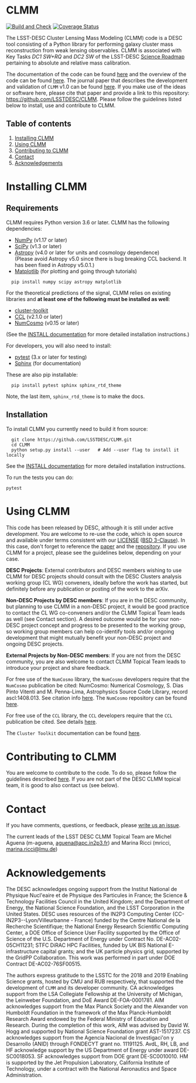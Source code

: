 
# CLMM
[![Build and Check](https://github.com/LSSTDESC/CLMM/workflows/Build%20and%20Check/badge.svg)](https://github.com/LSSTDESC/CLMM/actions?query=workflow%3A%22Build+and+Check%22)
[![Coverage Status](https://coveralls.io/repos/github/LSSTDESC/CLMM/badge.svg?branch=main)](https://coveralls.io/github/LSSTDESC/CLMM?branch=main)

The LSST-DESC Cluster Lensing Mass Modeling (CLMM) code is a DESC tool consisting of a Python library for performing galaxy cluster mass reconstruction from weak lensing observables. CLMM is associated with Key Tasks _DC1 SW+RQ_ and _DC2 SW_ of the LSST-DESC [Science Roadmap](https://lsstdesc.org/sites/default/files/DESC_SRM_V1_4.pdf) pertaining to absolute and relative mass calibration.
<!---CLMM is descended from [clmassmod](https://github.com/deapplegate/clmassmod) but distinguished by its modular structure and scope, which encompasses both simulated data sets with a known truth and observed data from which we aim to discover the truth.--->
The documentation of the code can be found [here](http://lsstdesc.org/CLMM/) and the overview of the code can be found [here](OVERVIEW.md).
The journal paper that describes the development and validation of `CLMM` v1.0 can be found [here](https://ui.adsabs.harvard.edu/abs/2021MNRAS.508.6092A/abstract). If you make use of the ideas or software here, please cite that paper and provide a
link to this repository: https://github.com/LSSTDESC/CLMM. Please follow the guidelines listed below to install, use and contribute to CLMM.

## Table of contents
1. [Installing CLMM](#installing)
2. [Using CLMM](#using)
3. [Contributing to CLMM](#contributing)
5. [Contact](#contact)
6. [Acknowledgements](#acknowledgements)

# Installing CLMM <a name="installing"></a>

## Requirements <a name="requirements"></a>

CLMM requires Python version 3.6 or later.  CLMM has the following dependencies:

- [NumPy](http://www.numpy.org/) (v1.17 or later)
- [SciPy](http://www.numpy.org/) (v1.3 or later)
- [Astropy](https://www.astropy.org/) (v4.0 or later for units and cosmology dependence)  
(Please avoid Astropy v5.0 since there is bug breaking CCL backend. It has been fixed in Astropy v5.0.1.)
- [Matplotlib](https://matplotlib.org/) (for plotting and going through tutorials)

```
  pip install numpy scipy astropy matplotlib
```

For the theoretical predictions of the signal, CLMM relies on existing libraries and **at least one of the following must be installed as well**:

- [cluster-toolkit](https://cluster-toolkit.readthedocs.io/en/latest/)
- [CCL](https://ccl.readthedocs.io/en/v2.0.0/) (v2.1.0 or later)
- [NumCosmo](https://numcosmo.github.io/) (v0.15 or later)

(See the [INSTALL documentation](INSTALL.md) for more detailed installation instructions.)

For developers, you will also need to install:

- [pytest](https://docs.pytest.org/en/latest/) (3.x or later for testing)
- [Sphinx](https://www.sphinx-doc.org/en/master/usage/installation.html) (for documentation)

These are also pip installable:
```
  pip install pytest sphinx sphinx_rtd_theme
```
Note, the last item, `sphinx_rtd_theme` is to make the docs.

## Installation <a name="installation"></a>

To install CLMM you currently need to build it from source:

```
  git clone https://github.com/LSSTDESC/CLMM.git
  cd CLMM
  python setup.py install --user   # Add --user flag to install it locally
```
See the [INSTALL documentation](INSTALL.md) for more detailed installation instructions.

To run the tests you can do:

  `pytest`

# Using CLMM <a name="using"></a>

This code has been released by DESC, although it is still under active
development. You are welcome to re-use the code, which is open source and available under
terms consistent with our
[LICENSE](https://github.com/LSSTDESC/CLMM/blob/main/LICENSE) ([BSD
3-Clause](https://opensource.org/licenses/BSD-3-Clause)). In this case,
don't forget to reference the [paper](https://ui.adsabs.harvard.edu/abs/2021MNRAS.508.6092A/abstract)
and the [repository](https://github.com/LSSTDESC/CLMM).
If you use CLMM for a project, please see the guidelines below, depending on your case.

**DESC Projects**: External contributors and DESC members wishing to
use CLMM for DESC projects should consult with the DESC Clusters analysis
working group (CL WG) conveners, ideally before the work has started, but
definitely before any publication or posting of the work to the arXiv.

**Non-DESC Projects by DESC members**: If you are in the DESC
community, but planning to use CLMM in a non-DESC project, it would be
good practice to contact the CL WG co-conveners and/or the CLMM Topical
Team leads as well (see Contact section).  A desired outcome would be for your
non-DESC project concept and progress to be presented to the working group,
so working group members can help co-identify tools and/or ongoing development
that might mutually benefit your non-DESC project and ongoing DESC projects.

**External Projects by Non-DESC members**: If you are not from the DESC 
community, you are also welcome to contact CLMM Topical Team leads to introduce 
your project and share feedback.


For free use of the `NumCosmo` library, the `NumCosmo` developers
require that the `NumCosmo` publication be cited: NumCosmo: Numerical
Cosmology, S. Dias Pinto Vitenti and M. Penna-Lima, Astrophysics
Source Code Library, record ascl:1408.013.  See citation info
[here](https://ui.adsabs.harvard.edu/abs/2014ascl.soft08013D/exportcitation).
The `NumCosmo` repository can be found [here](https://github.com/NumCosmo/NumCosmo).

For free use of the `CCL` library, the `CCL` developers require that
the `CCL` publication be cited.  See details
[here](https://github.com/LSSTDESC/CCL).

The `Cluster Toolkit` documentation can be found
[here](https://cluster-toolkit.readthedocs.io/en/latest/#).


# Contributing to CLMM <a name="contributing"></a>

You are welcome to contribute to the code. To do so, please follow the guidelines described [here](CONTRIBUTING.md).
If you are not part of the DESC CLMM topical team, it is good to also contact us (see below).

# Contact <a name="contact"></a>

If you have comments, questions, or feedback, please [write us an
issue](https://github.com/LSSTDESC/CLMM/issues).

The current leads of the LSST DESC CLMM Topical Team are Michel Aguena
(m-aguena, aguena@apc.in2p3.fr) and Marina Ricci (mricci,
marina.ricci@lmu.de)


# Acknowledgements <a name="acknowledgements"></a>

The DESC acknowledges ongoing support from the Institut National de
Physique Nucl\'eaire et de Physique des Particules in France; the
Science \& Technology Facilities Council in the United Kingdom; and
the Department of Energy, the National Science Foundation, and the
LSST Corporation in the United States.  DESC uses resources of the
IN2P3 Computing Center (CC-IN2P3--Lyon/Villeurbanne - France) funded
by the Centre National de la Recherche Scientifique; the National
Energy Research Scientific Computing Center, a DOE Office of Science
User Facility supported by the Office of Science of the U.S.
Department of Energy under Contract No. DE-AC02-05CH11231; STFC DiRAC
HPC Facilities, funded by UK BIS National E-infrastructure capital
grants; and the UK particle physics grid, supported by the GridPP
Collaboration.  This work was performed in part under DOE Contract
DE-AC02-76SF00515.

The authors express gratitude to the LSSTC for the 2018 and 2019
Enabling Science grants, hosted by CMU and RUB respectively, that
supported the development of `CLMM` and its developer community.  CA
acknowledges support from the LSA Collegiate Fellowship at the
University of Michigan, the Leinweber Foundation, and DoE Award
DE-FOA-0001781.  AIM acknowledges support from the Max Planck Society
and the Alexander von Humboldt Foundation in the framework of the Max
Planck-Humboldt Research Award endowed by the Federal Ministry of
Education and Research. During the completion of this work, AIM was
advised by David W. Hogg and supported by National Science Foundation
grant AST-1517237.  CS acknowledges support from the Agencia Nacional
de Investigaci\'on y Desarrollo (ANID) through FONDECYT grant no.
11191125.  AvdL, RH, LB, and HF acknowledge support by the US
Department of Energy under award DE-SC0018053.  SF acknowledges
support from DOE grant DE-SC0010010.  HM is supported by the Jet
Propulsion Laboratory, California Institute of Technology, under a
contract with the National Aeronautics and Space Administration.

